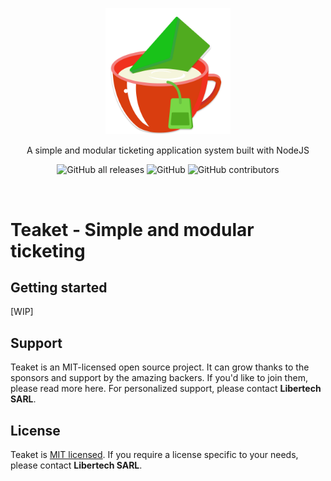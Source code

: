 <p align="center">
  <a href="http://teaket.github.io/" target="blank"><img src="./app/src/public/logo.svg" width="200" alt="Teaket Logo" /></a>
</p>
<p align="center">A simple and modular ticketing application system built with NodeJS</p>
<p align="center">
  <img alt="GitHub all releases" src="https://img.shields.io/github/downloads/libertech-fr/teaket/total">
  <img alt="GitHub" src="https://img.shields.io/github/license/libertech-fr/teaket">
  <img alt="GitHub contributors" src="https://img.shields.io/github/contributors/libertech-fr/teaket">
</p>
<br>

# Teaket - Simple and modular ticketing
## Getting started
[WIP]
## Support
Teaket is an MIT-licensed open source project. It can grow thanks to the sponsors and support by the amazing backers. If you'd like to join them, please read more here. For personalized support, please contact **Libertech SARL**.
## License
Teaket is [MIT licensed](LICENSE).
If you require a license specific to your needs, please contact **Libertech SARL**.
